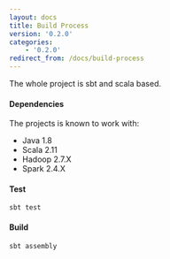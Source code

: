 ```yaml
---
layout: docs
title: Build Process
version: '0.2.0'
categories:
    - '0.2.0'
redirect_from: /docs/build-process
---
```


The whole project is sbt and scala based.

#### Dependencies

The projects is known to work with:

- Java 1.8
- Scala 2.11
- Hadoop 2.7.X
- Spark 2.4.X

#### Test

```shell
sbt test
```

#### Build

```shell
sbt assembly
```
